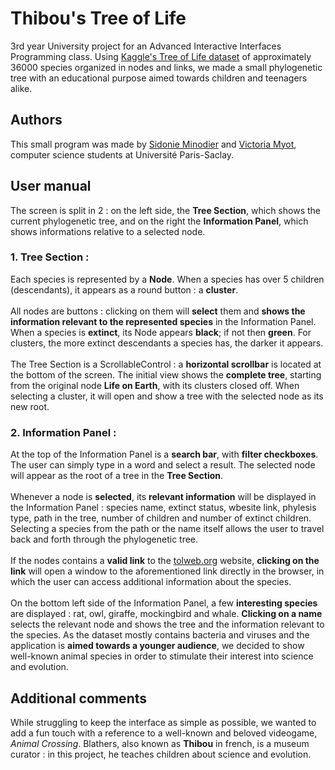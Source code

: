 
# Thibou's Tree of Life

3rd year University project for an Advanced Interactive Interfaces Programming class. Using [Kaggle's Tree of Life dataset](https://www.kaggle.com/datasets/konivat/tree-of-life?resource=download) of approximately 36000 species organized in nodes and links, we made a small phylogenetic tree with an educational purpose aimed towards children and teenagers alike.

## Authors

This small program was made by [Sidonie Minodier](https://github.com/shidowe) and [Victoria Myot](https://github.com/vmfmyot), computer science students at Université Paris-Saclay.
## User manual

The screen is split in 2 : on the left side, the **Tree Section**, which shows the current phylogenetic tree, and on the right the **Information Panel**, which shows informations relative to a selected node.

### **1. Tree Section :**

Each species is represented by a **Node**. When a species has over 5 children (descendants), it appears as a round button : a **cluster**.\
\
All nodes are buttons : clicking on them will **select** them and **shows the information relevant to the represented species** in the Information Panel. When a species is **extinct**, its Node appears **black**; if not then **green**. For clusters, the more extinct descendants a species has, the darker it appears.\
\
The Tree Section is a ScrollableControl : a **horizontal scrollbar** is located at the bottom of the screen. The initial view shows the **complete tree**, starting from the original node **Life on Earth**, with its clusters closed off. When selecting a cluster, it will open and show a tree with the selected node as its new root.


### **2. Information Panel :**

At the top of the Information Panel is a **search bar**, with **filter checkboxes**. The user can simply type in a word and select a result. The selected node will appear as the root of a tree in the **Tree Section**.\
\
Whenever a node is **selected**, its **relevant information** will be displayed in the Information Panel : species name, extinct status, wbesite link, phylesis type, path in the tree, number of children and number of extinct children. Selecting a species from the path or the name itself allows the user to travel back and forth through the phylogenetic tree.\
\
If the nodes contains a **valid link** to the [tolweb.org](tolweb.org) website, **clicking on the link** will open a window to the aforementioned link directly in the browser, in which the user can access additional information about the species.\
\
On the bottom left side of the Information Panel, a few **interesting species** are displayed : rat, owl, giraffe, mockingbird and whale. **Clicking on a name** selects the relevant node and shows the tree and the information relevant to the species. As the dataset mostly contains bacteria and viruses and the application is **aimed towards a younger audience**, we decided to show well-known animal species in order to stimulate their interest into science and evolution.
## Additional comments

While struggling to keep the interface as simple as possible, we wanted to add a fun touch with a reference to a well-known and beloved videogame, *Animal Crossing*. Blathers, also known as **Thibou** in french, is a museum curator : in this project, he teaches children about science and evolution.
